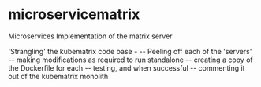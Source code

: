 # microservicematrix
Microservices Implementation of the matrix server

'Strangling' the kubematrix code base - 
-- Peeling off each of the 'servers'
-- making modifications as required to run standalone
-- creating a copy of the Dockerfile for each
-- testing, and when successful
-- commenting it out of the kubematrix monolith
